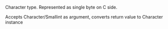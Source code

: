 Character type.
 Represented as single byte on C side.

Accepts Character/Smallint as argument, 
converts return value to Character instance